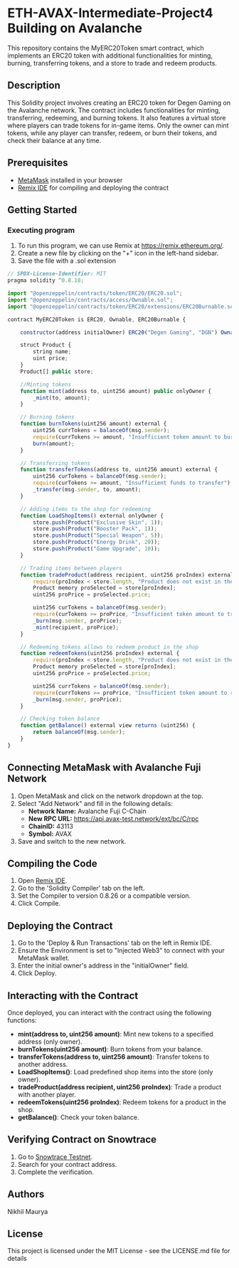 # ETH-AVAX-Intermediate-Project4 Building on Avalanche

This repository contains the MyERC20Token smart contract, which implements an ERC20 token with additional functionalities for minting, burning, transferring tokens, and a store to trade and redeem products.

## Description

This Solidity project involves creating an ERC20 token for Degen Gaming on the Avalanche network. The contract includes functionalities for minting, transferring, redeeming, and burning tokens. It also features a virtual store where players can trade tokens for in-game items. Only the owner can mint tokens, while any player can transfer, redeem, or burn their tokens, and check their balance at any time.

## Prerequisites

- [MetaMask](https://metamask.io/) installed in your browser
- [Remix IDE](https://remix.ethereum.org/) for compiling and deploying the contract

## Getting Started

### Executing program

1. To run this program, we can use Remix at https://remix.ethereum.org/.
2. Create a new file by clicking on the "+" icon in the left-hand sidebar.
3. Save the file with a .sol extension 

```javascript
// SPDX-License-Identifier: MIT
pragma solidity ^0.8.18;

import "@openzeppelin/contracts/token/ERC20/ERC20.sol";
import "@openzeppelin/contracts/access/Ownable.sol";
import "@openzeppelin/contracts/token/ERC20/extensions/ERC20Burnable.sol";

contract MyERC20Token is ERC20, Ownable, ERC20Burnable {

    constructor(address initialOwner) ERC20("Degen Gaming", "DGN") Ownable(initialOwner) {}

    struct Product {
        string name;
        uint price;
    }
    Product[] public store;

    //Minting tokens
    function mint(address to, uint256 amount) public onlyOwner {
        _mint(to, amount);
    }

    // Burning tokens
    function burnTokens(uint256 amount) external {
        uint256 currTokens = balanceOf(msg.sender);
        require(currTokens >= amount, "Insufficient token amount to burn");
        burn(amount);
    }

    // Transferring tokens
    function transferTokens(address to, uint256 amount) external {
        uint256 curTokens = balanceOf(msg.sender);
        require(curTokens >= amount, "Insufficient funds to transfer");
        _transfer(msg.sender, to, amount);
    }

    // Adding items to the shop for redeeming
    function LoadShopItems() external onlyOwner {
        store.push(Product("Exclusive Skin", 1));
        store.push(Product("Booster Pack", 1));
        store.push(Product("Special Weapon", 5));
        store.push(Product("Energy Drink", 20));
        store.push(Product("Game Upgrade", 10));
    }

    // Trading items between players
    function tradeProduct(address recipient, uint256 proIndex) external {
        require(proIndex < store.length, "Product does not exist in the store");
        Product memory proSelected = store[proIndex];
        uint256 proPrice = proSelected.price;

        uint256 curTokens = balanceOf(msg.sender);
        require(curTokens >= proPrice, "Insufficient token amount to trade product");
        _burn(msg.sender, proPrice);
        _mint(recipient, proPrice);
    }

    // Redeeming tokens allows to redeem product in the shop
    function redeemTokens(uint256 proIndex) external {
        require(proIndex < store.length, "Product does not exist in the store");
        Product memory proSelected = store[proIndex];
        uint256 proPrice = proSelected.price;

        uint256 currTokens = balanceOf(msg.sender);
        require(currTokens >= proPrice, "Insufficient token amount to redeem product");
        _burn(msg.sender, proPrice);
    }

    // Checking token balance
    function getBalance() external view returns (uint256) {
        return balanceOf(msg.sender);
    }
}
```

## Connecting MetaMask with Avalanche Fuji Network

1. Open MetaMask and click on the network dropdown at the top.
2. Select "Add Network" and fill in the following details:
    - **Network Name:** Avalanche Fuji C-Chain
    - **New RPC URL:** https://api.avax-test.network/ext/bc/C/rpc
    - **ChainID:** 43113
    - **Symbol:** AVAX
3. Save and switch to the new network.

## Compiling the Code

1. Open [Remix IDE](https://remix.ethereum.org/).
2. Go to the 'Solidity Compiler' tab on the left.
3. Set the Compiler to version 0.8.26 or a compatible version.
4. Click Compile.

## Deploying the Contract

1. Go to the 'Deploy & Run Transactions' tab on the left in Remix IDE.
2. Ensure the Environment is set to "Injected Web3" to connect with your MetaMask wallet.
3. Enter the initial owner's address in the "initialOwner" field.
4. Click Deploy.

## Interacting with the Contract

Once deployed, you can interact with the contract using the following functions:

- **mint(address to, uint256 amount)**: Mint new tokens to a specified address (only owner).
- **burnTokens(uint256 amount)**: Burn tokens from your balance.
- **transferTokens(address to, uint256 amount)**: Transfer tokens to another address.
- **LoadShopItems()**: Load predefined shop items into the store (only owner).
- **tradeProduct(address recipient, uint256 proIndex)**: Trade a product with another player.
- **redeemTokens(uint256 proIndex)**: Redeem tokens for a product in the shop.
- **getBalance()**: Check your token balance.

## Verifying Contract on Snowtrace

1. Go to [Snowtrace Testnet](https://testnet.snowtrace.io/).
2. Search for your contract address.
3. Complete the verification.

## Authors

Nikhil Maurya


## License

This project is licensed under the MIT License - see the LICENSE.md file for details
